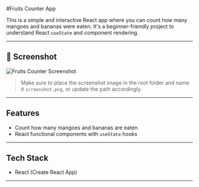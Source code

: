 #Fruits Counter App

This is a simple and interactive React app where you can count how many mangoes and bananas were eaten. It's a beginner-friendly project to understand React `useState` and component rendering.

---

## 📸 Screenshot

![Fruits Counter Screenshot](./src/screenshot-output.png)

> Make sure to place the screenshot image in the root folder and name it `screenshot.png`, or update the path accordingly.

---

## Features

- Count how many mangoes and bananas are eaten
- React functional components with `useState` hooks


---

##  Tech Stack

- React (Create React App)
---
